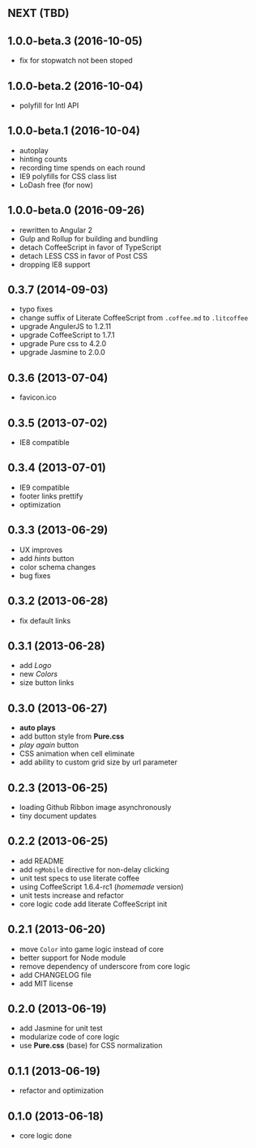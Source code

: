 ## NEXT (TBD)


## 1.0.0-beta.3 (2016-10-05)

- fix for stopwatch not been stoped


## 1.0.0-beta.2 (2016-10-04)

- polyfill for Intl API


## 1.0.0-beta.1 (2016-10-04)

- autoplay
- hinting counts
- recording time spends on each round
- IE9 polyfills for CSS class list
- LoDash free (for now)


## 1.0.0-beta.0 (2016-09-26)

- rewritten to Angular 2
- Gulp and Rollup for building and bundling
- detach CoffeeScript in favor of TypeScript
- detach LESS CSS in favor of Post CSS
- dropping IE8 support


## 0.3.7 (2014-09-03)

- typo fixes
- change suffix of Literate CoffeeScript from `.coffee.md` to `.litcoffee`
- upgrade AngulerJS to 1.2.11
- upgrade CoffeeScript to 1.7.1
- upgrade Pure css to 4.2.0
- upgrade Jasmine to 2.0.0


## 0.3.6 (2013-07-04)

- favicon.ico


## 0.3.5 (2013-07-02)

- IE8 compatible


## 0.3.4 (2013-07-01)

- IE9 compatible
- footer links prettify
- optimization


## 0.3.3 (2013-06-29)

- UX improves
- add _hints_ button
- color schema changes
- bug fixes


## 0.3.2 (2013-06-28)

- fix default links


## 0.3.1 (2013-06-28)

- add _Logo_
- new _Colors_
- size button links


## 0.3.0 (2013-06-27)

- **auto plays**
- add button style from **Pure.css**
- _play again_ button
- CSS animation when cell eliminate
- add ability to custom grid size by url parameter


## 0.2.3 (2013-06-25)

- loading Github Ribbon image asynchronously
- tiny document updates


## 0.2.2 (2013-06-25)

- add README
- add `ngMobile` directive for non-delay clicking
- unit test specs to use literate coffee
- using CoffeeScript 1.6.4-rc1 (*homemade* version)
- unit tests increase and refactor
- core logic code add literate CoffeeScript init


## 0.2.1 (2013-06-20)

- move `Color` into game logic instead of core
- better support for Node module
- remove dependency of underscore from core logic
- add CHANGELOG file
- add MIT license


## 0.2.0 (2013-06-19)

- add Jasmine for unit test
- modularize code of core logic
- use **Pure.css** (base) for CSS normalization


## 0.1.1 (2013-06-19)

- refactor and optimization


## 0.1.0 (2013-06-18)

- core logic done
